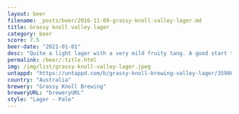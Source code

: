 ```yaml
---
layout: beer
filename: _posts/beer/2016-11-09-grassy-knoll-valley-lager.md
title: Grassy knoll valley lager
category: beer
score: 7.5
beer-date: "2021-01-01"
desc: "Quite a light lager with a very mild fruity tang. A good start to the drinking day and a nice beer for by the pool"
permalink: /beer/:title.html
img: /img/list/grassy-knoll-valley-lager.jpeg
untappd: "https://untappd.com/b/grassy-knoll-brewing-valley-lager/3590801"
country: "Australia"
brewery: "Grassy Knoll Brewing"
breweryURL: "breweryURL"
style: "Lager - Pale"
---
```

